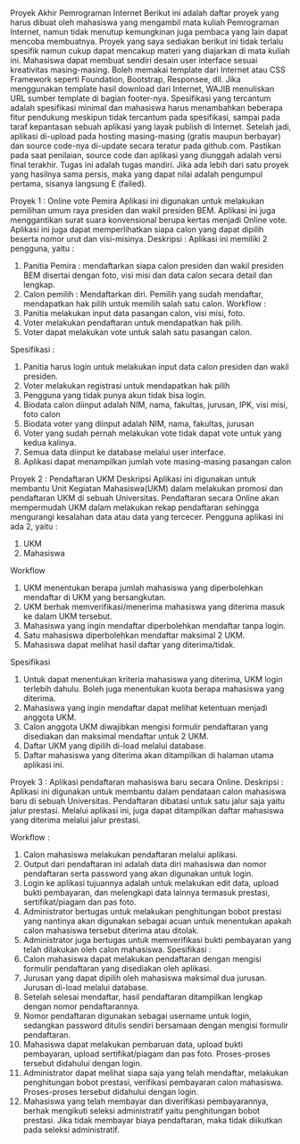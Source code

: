 Proyek Akhir Pemrograman Internet
Berikut ini adalah daftar proyek yang harus dibuat oleh mahasiswa yang mengambil mata kuliah Pemrograman Internet, namun tidak menutup kemungkinan juga pembaca yang lain dapat mencoba membuatnya.
Proyek yang saya sediakan berikut ini tidak terlalu spesifik namun cukup dapat mencakup materi yang diajarkan di mata kuliah ini.  Mahasiswa dapat membuat sendiri desain user interface sesuai kreativitas masing-masing. Boleh memakai template dari Internet atau CSS Framework seperti Foundation, Bootstrap, Responsee, dll. Jika menggunakan template hasil download dari Internet, WAJIB menuliskan URL sumber template di bagian footer-nya.
Spesifikasi yang tercantum adalah spesifikasi minimal dan mahasiswa harus menambahkan beberapa fitur pendukung meskipun tidak tercantum pada spesifikasi, sampai pada taraf kepantasan sebuah aplikasi yang layak publish di Internet.
Setelah jadi, aplikasi di-upload pada hosting masing-masing (gratis maupun berbayar) dan source code-nya di-update secara teratur pada github.com. Pastikan pada saat penilaian, source code dan aplikasi yang diunggah adalah versi final terakhir.
Tugas ini adalah tugas mandiri. Jika ada lebih dari satu proyek yang hasilnya sama persis, maka yang dapat nilai adalah pengumpul pertama, sisanya langsung E (failed).

Proyek 1 : Online vote Pemira
Aplikasi ini digunakan untuk melakukan pemilihan umum raya presiden dan wakil presiden BEM.  Aplikasi ini juga menggantikan surat suara konvensional berupa kertas menjadi Online vote. Aplikasi ini juga dapat memperlihatkan siapa calon yang dapat dipilih beserta nomor urut dan visi-misinya. 
Deskripsi :
Aplikasi ini memiliki 2 pengguna, yaitu :
1.	Panitia Pemira : mendaftarkan siapa calon presiden dan wakil presiden BEM disertai dengan foto, visi misi dan data calon secara detail dan lengkap.
2.	Calon pemilih : Mendaftarkan diri. Pemilih yang sudah mendaftar, mendapatkan hak pilih untuk memilih salah satu calon.
Workflow :
1.	Panitia melakukan input data pasangan calon, visi misi, foto.
2.	Voter melakukan pendaftaran untuk mendapatkan hak pilih.
3.	Voter dapat melakukan vote untuk salah satu pasangan calon.

Spesifikasi :
1.	Panitia harus login untuk melakukan input data calon presiden dan wakil presiden.
2.	Voter melakukan registrasi untuk mendapatkan hak pilih
3.	Pengguna yang tidak punya akun tidak bisa login.
4.	Biodata calon diinput adalah NIM, nama, fakultas, jurusan, IPK, visi misi, foto calon
5.	Biodata voter yang diinput adalah NIM, nama, fakultas, jurusan
6.	Voter yang sudah pernah melakukan vote tidak dapat vote untuk yang kedua kalinya.
7.	Semua data diinput ke database melalui user interface.
8.	Aplikasi dapat menampilkan jumlah vote masing-masing pasangan calon

Proyek 2 : Pendaftaran UKM
Deskripsi
Aplikasi ini digunakan untuk membantu Unit Kegiatan Mahasiswa(UKM) dalam melakukan promosi dan pendaftaran UKM di sebuah Universitas. Pendaftaran secara Online akan mempermudah UKM dalam melakukan rekap pendaftaran sehingga mengurangi kesalahan data atau data yang tercecer.
Pengguna aplikasi ini ada 2, yaitu :
1.	UKM
2.	Mahasiswa

Workflow 
1.	UKM menentukan berapa jumlah mahasiswa yang diperbolehkan mendaftar di UKM yang bersangkutan.
2.	UKM berhak memverifikasi/menerima mahasiswa yang diterima masuk ke dalam UKM tersebut.
3.	Mahasiswa yang ingin mendaftar diperbolehkan mendaftar tanpa login.
4.	Satu mahasiswa diperbolehkan mendaftar maksimal 2 UKM.
5.	Mahasiswa dapat melihat hasil daftar yang diterima/tidak.

Spesifikasi 
1.	Untuk dapat menentukan kriteria mahasiswa yang diterima, UKM login terlebih dahulu. Boleh juga menentukan kuota berapa mahasiswa yang diterima.
2.	Mahasiswa yang ingin mendaftar dapat melihat ketentuan menjadi anggota UKM.
3.	Calon anggota UKM diwajibkan mengisi formulir pendaftaran yang disediakan dan maksimal mendaftar untuk 2 UKM.
4.	Daftar UKM yang dipilih di-load melalui database.
5.	Daftar mahasiswa yang diterima akan ditampilkan di halaman utama aplikasi ini.

Proyek 3 : Aplikasi pendaftaran mahasiswa baru secara Online. 
Deskripsi :
Aplikasi ini digunakan untuk membantu dalam pendataan calon mahasiswa baru di sebuah Universitas. Pendaftaran dibatasi untuk satu jalur saja yaitu jalur prestasi. Melalui aplikasi ini, juga dapat ditampilkan daftar mahasiswa yang diterima melalui jalur prestasi.


Workflow :
1.	Calon mahasiswa melakukan pendaftaran melalui aplikasi.
2.	Output dari pendaftaran ini adalah data diri mahasiswa dan nomor pendaftaran serta password yang akan digunakan untuk login.
3.	Login ke aplikasi tujuannya adalah untuk melakukan edit data, upload bukti pembayaran, dan melengkapi data lainnya termasuk prestasi, sertifikat/piagam dan pas foto.
4.	Administrator bertugas untuk melakukan penghitungan bobot prestasi yang nantinya akan digunakan sebagai acuan untuk menentukan apakah calon mahasiswa tersebut diterima atau ditolak.
5.	Administrator juga bertugas untuk memverifikasi bukti pembayaran yang telah dilakukan oleh calon mahasiswa.
Spesifikasi :
1.	Calon mahasiswa dapat melakukan pendaftaran dengan mengisi formulir pendaftaran yang disediakan oleh aplikasi.
2.	Jurusan yang dapat dipilih oleh mahasiswa maksimal dua jurusan. Jurusan di-load melalui database.
3.	Setelah selesai mendaftar, hasil pendaftaran ditampilkan lengkap dengan nomor pendaftarannya. 
4.	Nomor pendaftaran digunakan sebagai username untuk login, sedangkan password ditulis sendiri bersamaan dengan mengisi formulir pendaftaran.
5.	Mahasiswa dapat melakukan pembaruan data, upload bukti pembayaran, upload sertifikat/piagam dan pas foto. Proses-proses tersebut didahului dengan login.
6.	Administrator dapat melihat siapa saja yang telah mendaftar, melakukan penghitungan bobot prestasi, verifikasi pembayaran calon mahasiswa. Proses-proses tersebut didahului dengan login.
7.	Mahasiswa yang telah membayar dan diverifikasi pembayarannya, berhak mengikuti seleksi administratif yaitu penghitungan bobot prestasi. Jika tidak membayar biaya pendaftaran, maka tidak diikutkan pada seleksi administratif.
